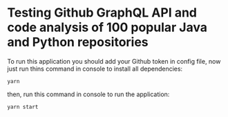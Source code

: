 # Testing Github GraphQL API and code analysis of 100 popular Java and Python repositories

To run this application you should add your Github token in config file, now just run thins command in console to install all dependencies:

```
yarn
```

then, run this command in console to run the application:

```
yarn start
```
